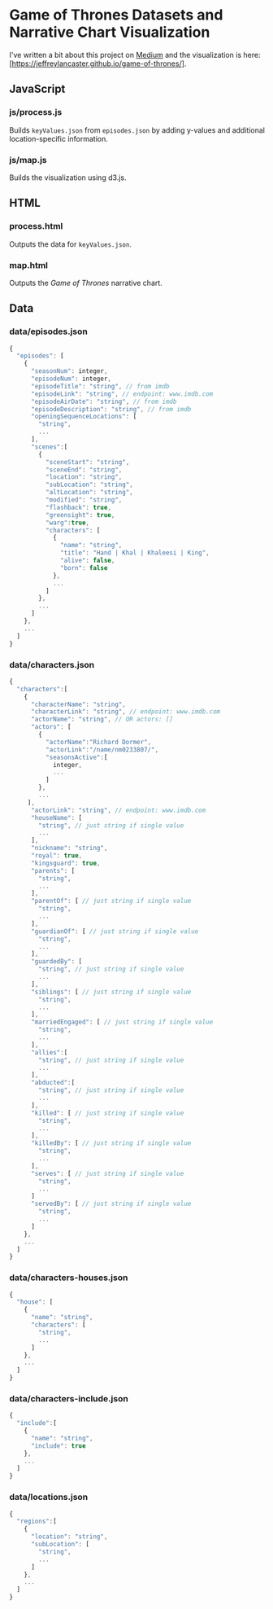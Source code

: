 # Game of Thrones Datasets and Narrative Chart Visualization

I've written a bit about this project on [Medium](#) and the visualization is here: [https://jeffreylancaster.github.io/game-of-thrones/].

## JavaScript

### js/process.js

Builds `keyValues.json` from `episodes.json` by adding y-values and additional location-specific information.

### js/map.js

Builds the visualization using d3.js.

## HTML

### process.html

Outputs the data for `keyValues.json`.

### map.html

Outputs the _Game of Thrones_ narrative chart.

## Data

### data/episodes.json
```javascript
{
  "episodes": [
    {
      "seasonNum": integer,
      "episodeNum": integer,
      "episodeTitle": "string", // from imdb
      "episodeLink": "string", // endpoint: www.imdb.com
      "episodeAirDate": "string", // from imdb
      "episodeDescription": "string", // from imdb
      "openingSequenceLocations": [
        "string",
        ...
      ],
      "scenes":[
        {
          "sceneStart": "string",
          "sceneEnd": "string",
          "location": "string",
          "subLocation": "string",
          "altLocation": "string",
          "modified": "string",
          "flashback": true,
          "greensight": true,
          "warg":true,
          "characters": [
            {
              "name": "string",
              "title": "Hand | Khal | Khaleesi | King",
              "alive": false,
              "born": false
            },
            ...
          ]
        },
        ...
      ]
    },
    ...
  ]
}
```

### data/characters.json
```javascript
{
  "characters":[
    {
      "characterName": "string",
      "characterLink": "string", // endpoint: www.imdb.com
      "actorName": "string", // OR actors: []
      "actors": [
        {
          "actorName":"Richard Dormer",
          "actorLink":"/name/nm0233807/",
          "seasonsActive":[
            integer,
            ...
          ]
        },
        ...
     ],
      "actorLink": "string", // endpoint: www.imdb.com
      "houseName": [
        "string", // just string if single value
        ...
      ],
      "nickname": "string",
      "royal": true,
      "kingsguard": true,
      "parents": [
        "string",
        ...
      ],
      "parentOf": [ // just string if single value
        "string",
        ...
      ],
      "guardianOf": [ // just string if single value
        "string",
        ...
      ],
      "guardedBy": [
        "string", // just string if single value
        ...
      ],
      "siblings": [ // just string if single value
        "string",
        ...
      ],
      "marriedEngaged": [ // just string if single value
        "string",
        ...
      ],
      "allies":[
        "string", // just string if single value
        ...
      ],
      "abducted":[
        "string", // just string if single value
        ...
      ],
      "killed": [ // just string if single value
        "string", 
        ...
      ],
      "killedBy": [ // just string if single value
        "string",
        ...
      ],
      "serves": [ // just string if single value
        "string",
        ...
      ]
      "servedBy": [ // just string if single value
        "string",
        ...
      ]
    },
    ...
  ]
}

```

### data/characters-houses.json
```javascript
{
  "house": [
    {
      "name": "string",
      "characters": [
        "string",
        ...
      ]
    },
    ...
  ]
}

```

### data/characters-include.json
```javascript
{
  "include":[
    {
      "name": "string",
      "include": true
    },
    ...
  ]
}

```

### data/locations.json
```javascript
{
  "regions":[
    {
      "location": "string",
      "subLocation": [
        "string",
        ...
      ]
    },
    ...
  ]
}

```